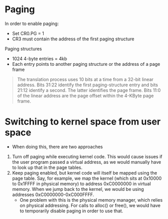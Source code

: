 # Paging

In order to enable paging:
- Set CR0.PG = 1
- CR3 must contain the address of the first paging structure

Paging structures
- 1024 4-byte entries = 4kb
- Each entry points to another paging structure or the address of a page frame

> The translation process uses 10 bits at a time from a 32-bit linear address. Bits 31:22 identify the first paging-structure entry and bits 21:12 identify a second. The latter identifies the page frame. Bits 11:0 of the linear address are the page offset within the 4-KByte page frame.


# Switching to kernel space from user space
- When doing this, there are two approaches


1. Turn off paging while executing kernel code. This would cause issues if the user program passed a virtual address, as we would manually have to look up that in the page tables.
2. Keep paging enabled, but kernel code will itself be mapped using the page table. Say, for example, we map the kernel (which sits at 0x10000 to 0x1FFFF in physical memory) to address 0xC0000000 in virtual memory. When we jump back to the kernel, we would be using addresses 0xC0000000-0xC000FFFF.
    - One problem with this is the physical memory manager, which relies on physical addressing. For calls to alloc() or free(), we would have to temporarily disable paging in order to use that.




